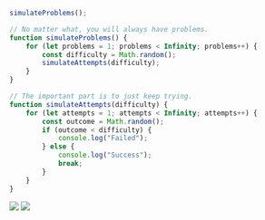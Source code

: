 ```JavaScript
simulateProblems();

// No matter what, you will always have problems.
function simulateProblems() {
    for (let problems = 1; problems < Infinity; problems++) {
        const difficulty = Math.random();
        simulateAttempts(difficulty);
    }
}

// The important part is to just keep trying.
function simulateAttempts(difficulty) {
    for (let attempts = 1; attempts < Infinity; attempts++) {
        const outcome = Math.random();
        if (outcome < difficulty) {
            console.log("Failed");
        } else {
            console.log("Success");
            break;
        }
    }
}
```

![](https://nirzak-streak-stats.vercel.app/?user=enetwarch&theme=dark&hide_border=true)
![](https://github-readme-stats.vercel.app/api/top-langs/?username=enetwarch&theme=dark&hide_border=true&include_all_commits=false&count_private=false&layout=compact)
